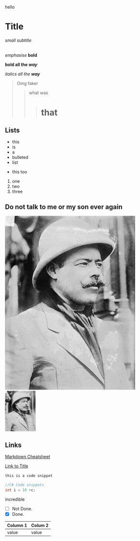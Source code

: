 hello

# Title
###### small subtitle

*emphasise*
**bold**

**bold all the _way_**

_italics all the **way**_

> Omg faker
>> what was 
>>> # that

## Lists
- this
- is
- a 
- bulleted
- list

* this too

1. one
1. two
1. three

## Do not talk to me or my son ever again
![pancho villa](./Images/villa.jpg)
<img src="./Images/villa.jpg" width="20%" height="20%"/>

## Links
[Markdown Cheatsheet](https://enterprise.github.com/downloads/en/markdown-cheatsheet.pdf)

[Link to Title](#Title)

`this is a code snippet`
```c#
//C# Code snippets
int i = 10 +c;
```
incredible

- [ ] Not Done.
- [x] Done.

Column 1 | Colum 2 | 
---| --- |
value|value|